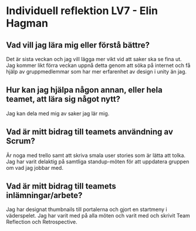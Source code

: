# Individuell reflektion LV7 - Elin Hagman
## Vad vill jag lära mig eller förstå bättre?
Det är sista veckan och jag vill lägga mer vikt vid att saker ska se fina ut. 
Jag kommer likt förra veckan uppnå detta genom att söka på internet och få hjälp av gruppmedlemmar som har mer erfarenhet av design i unity än jag.
## Hur kan jag hjälpa någon annan, eller hela teamet, att lära sig något nytt?
Jag kan dela med mig av saker jag lär mig.
## Vad är mitt bidrag till teamets användning av Scrum?
Är noga med trello samt att skriva smala user stories som är lätta att tolka. 
Jag har varit delaktig på samtliga standup-möten för att uppdatera gruppen om vad jag jobbar med.
## Vad är mitt bidrag till teamets inlämningar/arbete?
Jag har designat thumbnails till portalerna och gjort en startmeny i väderspelet. 
Jag har varit med på alla möten och varit med och skrivit Team Reflection och Retrospective.
